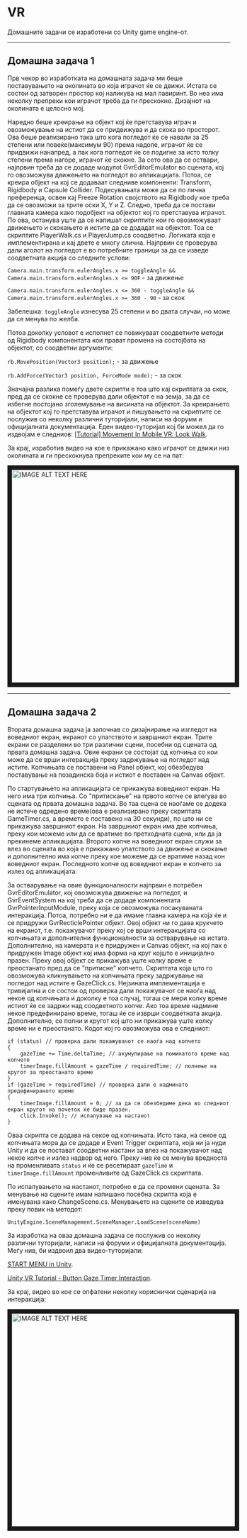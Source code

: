 # VR

Домашните задачи се изработени со Unity game engine-от.

<hr />

## Домашна задача 1
Прв чекор во изработката на домашната задача ми беше поставувањето на околината во која играчот ќе се движи. Истата се состои од затворен
простор кој наликува на мал лавиринт. Во неа има неколку препреки кои играчот треба да ги прескокне. Дизајнот на околината е целосно мој.

Наредно беше креирање на објект кој ќе претставува играч и овозможување на истиот да се придвижува и да скока во просторот. 
Ова беше реализирано така што кога погледот ќе се навали за 25 степени или повеќе(максимум 90) према надоле, играчот ќе се придвижи нанапред, 
а пак кога погледот ќе се подигне за исто толку степени према нагоре, играчот ќе скокне. За сето ова да се оствари, најпрвин треба да се додаде модулot GvrEditorEmulator во сцената, кој го овозможува движењето на погледот во апликацијата. Потоа, се креира 
објект на кој се додаваат следниве компоненти: Transform, Rigidbody и Capsule Collider. Подесувањата може да се по лична преференца, освен 
кај Freeze Rotation својството на Rigidbody кое треба да се овозможи за трите оски X, Y и Z. Следно, треба да се постави главната камера како 
подобјект на објектот кој го претставува играчот. По ова, останува уште да се напишат скриптите кои го овозможуваат движењето и скокањето и 
истите да се додадат на објектот. Тоа се скриптите PlayerWalk.cs и PlayerJump.cs соодветно. Логиката која е имплементирана и кај двете е 
многу слична. Најпрвин се проверува дали аголот на погледот е во потребните граници за да се изведе соодветната акција со следните услови:

`Camera.main.transform.eulerAngles.x >= toggleAngle && Camera.main.transform.eulerAngles.x <= 90F` - за движење

`Camera.main.transform.eulerAngles.x <= 360 - toggleAngle && Camera.main.transform.eulerAngles.x >= 360 - 90` - за скок

Забелешка: `toggleAngle` изнесува 25 степени и во двата случаи, но може да се менува по желба.

Потоа доколку условот е исполнет се повикуваат соодветните методи од Rigidbody компонентата кои прават промена на состојбата на објектот,
со соодветни аргументи:

`rb.MovePosition(Vector3 position);` - за движење

`rb.AddForce(Vector3 position, ForceMode mode);` - за скок

Значајна разлика помеѓу двете скрипти е тоа што кај скриптата за скок, пред да се скокне се проверува дали објектот е на земја, за да се
избегне постојано зголемување на висината на објектот. За креирањето на објектот кој го претставува играчот и пишувањето на скриптите
се послужив со неколку различни туторијали, написи на форуми и официјалната документација. Еден видео-туторијал кој би можел да го 
издвојам е следниов: [[Tutorial] Movement In Mobile VR: Look Walk](https://www.youtube.com/watch?v=kBTn2pGwZUk).

За крај, изработив видео на кое е прикажано како играчот се движи низ околината и ги прескокнува препреките кои му се на пат:

<a href="http://www.youtube.com/watch?feature=player_embedded&v=UFX_kmWfi1A
" target="_blank"><img src="http://img.youtube.com/vi/UFX_kmWfi1A/0.jpg" 
alt="IMAGE ALT TEXT HERE" width="640" height="480" border="10" /></a>

<hr />

## Домашна задача 2
Втората домашна задача ја започнав со дизајнирање на изгледот на воведниот екран, екранот со упатството и завршниот екран. Трите екрани се разделени во три различни сцени, посебни од сцената од првата домашна задача. Овие екрани се состојат од копчиња со кои може да се врши интеракција преку задржување на погледот над истите. Копчињата се поставени на Panel објект, кој обезбедува поставување на позадинска боја и истиот е поставен на Canvas објект.

По стартувањето на апликацијата се прикажува воведниот екран. На него има три копчиња. Со "притискање" на првото копче се влегува 
во сцената од првата домашна задача. Во таа сцена се наоѓаме се додека не истече одредено време(ова е реализирано преку скриптата GameTimer.cs, а времето е поставено на 30 секунди), по што ни се прикажува завршниот екран. На завршниот екран има две копчиња, преку кои можеме или да се вратиме во претходната сцена, или да ја прекинеме апликацијата. Второто копче на воведниот екран служи за влез во сцената во која е прикажано упатството за движење и скокање и дополнително има копче преку кое можеме да се вратиме назад кон воведниот екран. Последното копче од воведниот екран е копчето за излез од апликацијата.

За остварување на овие функционалности најпрвин е потребен GvrEditorEmulator, кој овозможува движење на погледот, и GvrEventSystem на кој треба да се додаде компонентата GvrPointerInputModule, преку која се овозможува посакуваната интеракција. Потоа, потребно ни е да имаме главна камера на која ќе и се придружи GvrRecticlePointer објект. Овој објект ни го дава крукчето на екранот, т.е. покажувачот преку кој се врши интеракцијата со копчињата и дополнителни функционалности за остварување на истата. Дополнително, на камерата и е придружен и Canvas објект, на кој пак е придружен Image објект кој има форма на круг којшто е иницијално празен. Преку овој објект се прикажува уште колку време е преостанато пред да се "притисне" копчето. Скриптата која што го овозможува кликнувањето на копчињата преку задржување на погледот над истите е GazeClick.cs. Нејзината имплементација е тривијална и се состои од проверка дали покажувачот се наоѓа над некое од копчињата и доколку е тоа случај, тогаш се мери колку време истиот ќе се задржи над соодветното копче. Ако тоа време надмине некое предефинирано време, тогаш ќе се изврши соодветната акција. Дополнително, се полни и кругот кој што ни прикажува уште колку време ни е преостанато. Кодот кој го овозможува ова е следниот: 
```
if (status) // проверка дали покажувачот се наоѓа над копчето
{
    gazeTime += Time.deltaTime; // акумулирање на поминатото време над копчето
    timerImage.fillAmount = gazeTime / requiredTime; // полнење на кругот за преостанато време
}
if (gazeTime > requiredTime) // проверка дали е надминато предефинираното време
{
    timerImage.fillAmount = 0; // за да се обезбедиме дека во следниот екран кругот на почеток ќе биде празен.
    click.Invoke(); // испалување на настанот
}
```
Оваа скрипта се додава на секое од копчињата. Исто така, на секое од копчињата мора да се додаде и Event Trigger скриптата, која ни ја нуди Unity и да се постават соодветни настани за влез на покажувачот над некое копче и излез надвор од него. Преку нив ќе се менува вредноста на променливата `status` и ќе се ресетираат `gazeTime` и `timerImage.fillAmount` променливите од GazeClick.cs скриптата.

По испалувањето на настанот, потребно е да се промени сцената. За менување на сцените имам напишано посебна скрипта која е именувана како ChangeScene.cs. Менувањето на сцените се изведува преку повик на методот:

`UnityEngine.SceneManagement.SceneManager.LoadScene(sceneName)`

За изработка на оваа домашна задача се послужив со неколку различни туторијали, написи на форуми и официјалната документација. Меѓу нив,
би издвоил два видео-туторијали:

[START MENU in Unity](https://www.youtube.com/watch?v=zc8ac_qUXQY).

[Unity VR Tutorial - Button Gaze Timer Interaction](https://www.youtube.com/watch?v=zdNBZsJdg9c).

За крај, видео во кое се опфатени неколку кориснички сценарија на интеракција:

<a href="http://www.youtube.com/watch?feature=player_embedded&v=rt-NCj4jx_4" 
target="_blank"><img src="http://img.youtube.com/vi/rt-NCj4jx_4/0.jpg" 
alt="IMAGE ALT TEXT HERE" width="640" height="480" border="10" /></a>
